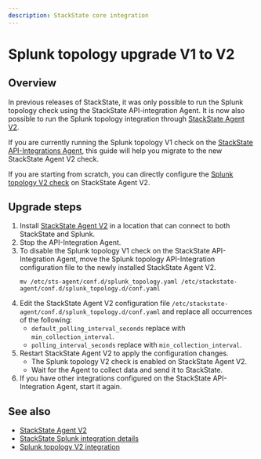 ```yaml
---
description: StackState core integration
---
```


# Splunk topology upgrade V1 to V2

## Overview

In previous releases of StackState, it was only possible to run the Splunk topology check using the StackState API-integration Agent. It is now also possible to run the Splunk topology integration through [StackState Agent V2](/stackpacks/integrations/agent.md). 

If you are currently running the Splunk topology V1 check on the [StackState API-Integrations Agent](/stackpacks/integrations/api-integration.md), this guide will help you migrate to the new StackState Agent V2 check.

If you are starting from scratch, you can directly configure the [Splunk topology V2 check](/stackpacks/integrations/splunk/splunk_topology_v2.md) on StackState Agent V2.

## Upgrade steps

1. Install [StackState Agent V2](/stackpacks/integrations/agent.md) in a location that can connect to both StackState and Splunk.
2. Stop the API-Integration Agent.
3. To disable the Splunk topology V1 check on the StackState API-Integration Agent, move the Splunk topology API-Integration configuration file to the newly installed StackState Agent V2.
   ```
   mv /etc/sts-agent/conf.d/splunk_topology.yaml /etc/stackstate-agent/conf.d/splunk_topology.d/conf.yaml
   ```
4. Edit the StackState Agent V2 configuration file `/etc/stackstate-agent/conf.d/splunk_topology.d/conf.yaml` and replace all occurrences of the following:
   - `default_polling_interval_seconds` replace with `min_collection_interval`.
   - `polling_interval_seconds` replace with `min_collection_interval`.
6. Restart StackState Agent V2 to apply the configuration changes.
   - The Splunk topology V2 check is enabled on StackState Agent V2.
   - Wait for the Agent to collect data and send it to StackState.
7. If you have other integrations configured on the StackState API-Integration Agent, start it again.

## See also

* [StackState Agent V2](/stackpacks/integrations/agent.md)
* [StackState Splunk integration details](/stackpacks/integrations/splunk/splunk_stackpack.md)
* [Splunk topology V2 integration](/stackpacks/integrations/splunk/splunk_topology_v2.md)